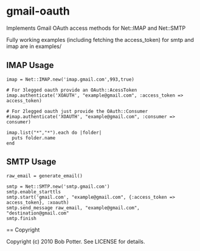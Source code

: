gmail-oauth
===========

Implements Gmail OAuth access methods for Net::IMAP and Net::SMTP

Fully working examples (including fetching the access_token) for smtp and imap are in examples/

IMAP Usage
----------

    imap = Net::IMAP.new('imap.gmail.com',993,true)

    # For 3legged oauth provide an OAuth::AcessToken
    imap.authenticate('XOAUTH', "example@gmail.com", :access_token => access_token)

    # For 2legged oauth just provide the OAuth::Consumer
    #imap.authenticate('XOAUTH', "example@gmail.com", :consumer => consumer)

    imap.list("*","*").each do |folder|
      puts folder.name
    end

SMTP Usage
----------

    raw_email = generate_email()  

    smtp = Net::SMTP.new('smtp.gmail.com')
    smtp.enable_starttls
    smtp.start('gmail.com', "example@gmail.com", {:access_token => access_token}, :xoauth)
    smtp.send_message raw_email, "example@gmail.com", "destination@gmail.com"
    smtp.finish

== Copyright

Copyright (c) 2010 Bob Potter. See LICENSE for details.
